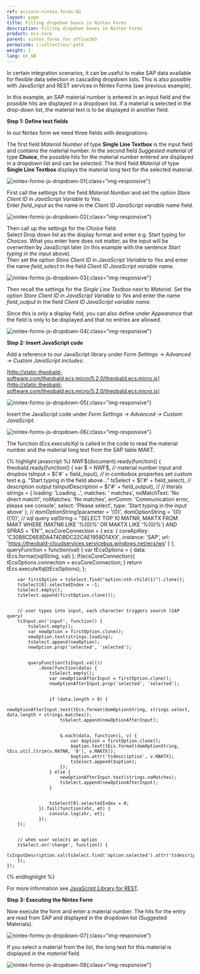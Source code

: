 ```yaml
---
ref: ecscore-nintex-forms-02
layout: page
title: Filling dropdown boxes in Nintex Forms
description: Filling dropdown boxes in Nintex Forms
product: ecs-core
parent: nintex_forms_for_office365
permalink: /:collection/:path
weight: 2
lang: en_GB
---
```


In certain integration scenarios, it can be useful to make SAP data available for flexible data selection in cascading dropdown lists. This is also possible with JavaScript and REST services in Nintex Forms (see previous example).

In this example, an SAP material number is entered in an input field and the possible hits are displayed in a dropdown list. If a material is selected in the drop-down list, the material text is to be displayed in another field. 

**Step 1: Define text fields**

In our Nintex form we need three fields with designations: 

The first field *Material Number* of type **Single Line Textbox** is the input field and contains the material number.
In the second field *Suggested material* of type **Choice**, the possible hits for the material number entered are displayed in a dropdown list and can be selected.
The third field *Material* of type **Single Line Textbox** displays the material long text for the selected material.

![nintex-forms-js-dropdown-01](/img/content/nintex-forms-js-dropdown-01.jpg){:class="img-responsive"}

First call the settings for the field *Material Number* and set the option *Store Client ID in JavaScript Variable* to Yes. <br>
Enter *field_input* as the name in the *Client ID JavaScript variable name* field.

![nintex-forms-js-dropdown-02](/img/content/nintex-forms-js-dropdown-02.jpg){:class="img-responsive"}

Then call up the settings for the *Choice* field. <br>
Select Drop down list as the display format and enter e.g. Start typing for *Choices*. What you enter here does not matter, as the input will be overwritten by JavaScript later (in this example with the sentence *Start typing in the input* above).  
Then set the option *Store Client ID in JavaScript Variable* to *Yes* and enter the name *field_select* in the field *Client ID JavaScript variable name*.

![nintex-forms-js-dropdown-03](/img/content/nintex-forms-js-dropdown-03.jpg){:class="img-responsive"}

Then recall the settings for the *Single Line Textbox* next to *Material*. Set the option *Store Client ID in JavaScript Variable* to *Yes* and enter the name *field_output* in the field *Client ID JavaScript variable name*.   

Since this is only a display field, you can also define under *Appearance* that the field is only to be displayed and that no entries are allowed.        

![nintex-forms-js-dropdown-04](/img/content/nintex-forms-js-dropdown-04.jpg){:class="img-responsive"}

**Step 2: Insert JavaScript code**

Add a reference to our JavaScript library under *Form Settings -> Advanced -> Custom JavaScript Includes*:

[http://static.theobald-software.com/theobald.ecs.micro/5.2.0/theobald.ecs.micro.js](http://static.theobald-software.com/theobald.ecs.micro/5.2.0/theobald.ecs.micro.js)


![nintex-forms-js-dropdown-05](/img/content/nintex-forms-js-dropdown-05.jpg){:class="img-responsive"}

Insert the JavaScript code under *Form Settings -> Advanced -> Custom JavaScript*.

![nintex-forms-js-dropdown-06](/img/content/nintex-forms-js-dropdown-06.jpg){:class="img-responsive"}

The function *tEcs.executeXql* is called in the code to read the material number and the material long text from the SAP table MAKT.


{% highlight javascript %}
NWF$(document).ready(function() {
    theobald.ready(function() {
        var $ = NWF$,
            // material number input and dropbox
            tsInput = $('#' + field_input),
            // in combobox properties set custom text e.g. "Start typing in the field above..."
            tsSelect = $('#' + field_select),
            // description output
            tsInputDescription = $('#' + field_output),
            //
            // literals
            strings = {
                loading: 'Loading...',
                matches: ' matches',
                noMatchText: 'No direct match!',
                noMatches: 'No matches',
                errComm: 'Communication error, please see console',
                select: 'Please select',
                type: 'Start typing in the input above'
            },
            //
            domOptionString1parameter = '{0}',
            domOptionString = '{0} ({1})',
            // xql query
            xqlString = "SELECT TOP 10 MATNR, MAKTX FROM MAKT WHERE (MATNR LIKE '%{0}%' OR MAKTX LIKE '%{0}%') AND SPRAS = 'EN'",
            ecsCoreConnection = {
                ecs: {
                    coreApiKey: 'C30B8CD6E8DA474DBDC22CAE1958D14XX',
                    instance: 'SAP',
                    url: 'https://theobald-cloudservices.servicebus.windows.net/ecs/ws'
                }
            },
            queryFunction = function(val) {
                var tEcsOptions = {
                    data: tEcs.format(xqlString, val)
                };
                if(ecsCoreConnection){
                    tEcsOptions.connection = ecsCoreConnection;
                }
                return tEcs.executeXql(tEcsOptions);
            };
 
 
        var firstOption = tsSelect.find("option:nth-child(1)").clone();
        tsSelect[0].selectedIndex = -1;
        tsSelect.empty();
        tsSelect.append(firstOption.clone());
 
 
        // user types into input, each character triggers search (SAP query)
        tsInput.on('input', function() {
            tsSelect.empty();
            var newOption = firstOption.clone();
            newOption.text(strings.loading);
            tsSelect.append(newOption);
            newOption.prop('selected', 'selected');
 
 
            queryFunction(tsInput.val())
                .done(function(data) {
                    tsSelect.empty();
                    var newOptionAfterInput = firstOption.clone();
                    newOptionAfterInput.prop('selected', 'selected');
 
 
                    if (data.length > 0) {
                        newOptionAfterInput.text(tEcs.format(domOptionString, strings.select, data.length + strings.matches));
                        tsSelect.append(newOptionAfterInput);
 
 
                        $.each(data, function(i, v) {
                            var $option = firstOption.clone();
                            $option.text(tEcs.format(domOptionString, tEcs.util.ltrim(v.MATNR, '0'), v.MAKTX));
                            $option.attr('tsdescription', v.MAKTX);
                            tsSelect.append($option);
                        });
                    } else {
                        newOptionAfterInput.text(strings.noMatches);
                        tsSelect.append(newOptionAfterInput);
                    }
 
 
                    tsSelect[0].selectedIndex = 0;
                }).fail(function(xhr, et) {
                    console.log(xhr, et);
                });
        });
 
 
        // when user selects an option
        tsSelect.on('change', function() {
            tsInputDescription.val(tsSelect.find('option:selected').attr('tsdescription'));
        });
    });
{% endhighlight %}

For more information see [JavaScript Library for REST](../../ecs-en/ecs-runtime/ecs-webservices/javascript-bibliothek-fuer-rest).<br>  

**Step 3: Executing the Nintex Form**

Now execute the form and enter a material number. The hits for the entry are read from SAP and displayed in the dropdown list (Suggested Materials).  

![nintex-forms-js-dropdown-07](/img/content/nintex-forms-js-dropdown-07.jpg){:class="img-responsive"}

If you select a material from the list, the long text for this material is displayed in the *material* field. 

![nintex-forms-js-dropdown-08](/img/content/nintex-forms-js-dropdown-08.jpg){:class="img-responsive"}
